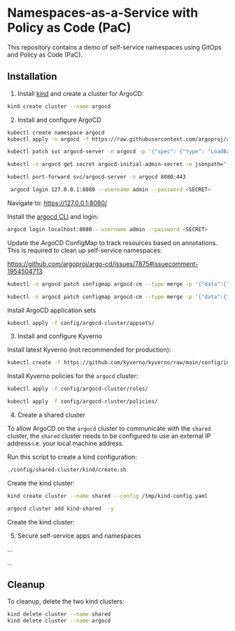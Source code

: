 # Namespaces-as-a-Service with Policy as Code (PaC)

This repository contains a demo of self-service namespaces using GitOps and Policy as Code (PaC).

## Installation

1. Install [kind](https://kind.sigs.k8s.io/) and create a cluster for ArgoCD:

```sh
kind create cluster --name argocd
```

2. Install and configure ArgoCD

```sh
kubectl create namespace argocd
kubectl apply -n argocd -f https://raw.githubusercontent.com/argoproj/argo-cd/stable/manifests/install.yaml
```

```sh
kubectl patch svc argocd-server -n argocd -p '{"spec": {"type": "LoadBalancer"}}'
```

```sh
kubectl -n argocd get secret argocd-initial-admin-secret -o jsonpath="{.data.password}" | base64 -d; echo
```

```sh
kubectl port-forward svc/argocd-server -n argocd 8080:443
```

```sh
 argocd login 127.0.0.1:8080 --username admin --password <SECRET>
```

Navigate to: https://127.0.0.1:8080/

Install the [argocd CLI](https://argo-cd.readthedocs.io/en/stable/cli_installation/) and login:

```sh
argocd login localhost:8080 --username admin --password <SECRET>
```

Update the ArgoCD ConfigMap to track resources based on annotations. 
This is required to clean up self-service namespaces:

https://github.com/argoproj/argo-cd/issues/7875#issuecomment-1954504713

```sh
kubectl -n argocd patch configmap argocd-cm --type merge -p '{"data":{"application.resourceTrackingMethod": "annotation+label"}}'
```

```sh
kubectl -n argocd patch configmap argocd-cm --type merge -p '{"data":{"application.instanceLabelKey": "argocd.argoproj.io/instance"}}'
```


Install ArgoCD application sets

```sh
kubectl apply -f config/argocd-cluster/appsets/
```

3. Install and configure Kyverno

Install latest Kyverno (not recommended for production):

```sh
kubectl create -f https://github.com/kyverno/kyverno/raw/main/config/install-latest-testing.yaml
```

Install Kyverno policies for the `argocd` cluster:

```sh
kubectl apply -f config/argocd-cluster/roles/
```

```sh
kubectl apply -f config/argocd-cluster/policies/
```

4. Create a shared cluster

To allow ArgoCD on the `argocd` cluster to communicate with the `shared` cluster, the `shared` cluster needs to be configured to use an external IP address i.e. your local machine address.

Run this script to create a kind configuration:

```sh
./config/shared-cluster/kind/create.sh
```

Create the kind cluster:

```sh
kind create cluster --name shared --config /tmp/kind-config.yaml
```

```sh
argocd cluster add kind-shared  -y
```

Create the kind cluster:


5. Secure self-service apps and namespaces

...

...


## Cleanup

To cleanup, delete the two kind clusters:

```sh
kind delete cluster --name shared
kind delete cluster --name argocd
```
